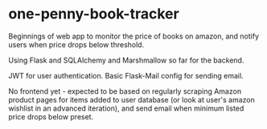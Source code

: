 # one-penny-book-tracker
Beginnings of web app to monitor the price of books on amazon, and notify users when price drops below threshold.

Using Flask and SQLAlchemy and Marshmallow so far for the backend.

JWT for user authentication.
Basic Flask-Mail config for sending email.

No frontend yet - expected to be based on regularly scraping Amazon product pages for items added to user database (or look at user's amazon wishlist in an advanced iteration), and send email when minimum listed price drops below preset.
